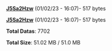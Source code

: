 [**J5Sa2Hzw**](/data/J5Sa2Hzw.txt) (01/02/23 - 16:07)- 517 bytes

[**J5Sa2Hzw**](/data/J5Sa2Hzw.txt) (01/02/23 - 16:07)- 517 bytes

**Total Datas**: 7702

**Total Size**: 51.02 MB / 51.0 MB